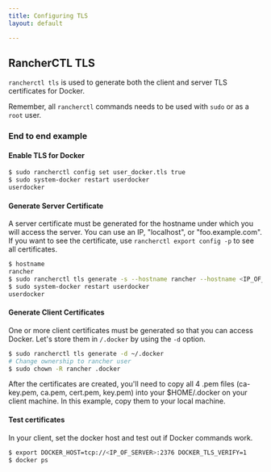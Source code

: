```yaml
---
title: Configuring TLS
layout: default

---
```


## RancherCTL TLS

`rancherctl tls` is used to generate both the client and server TLS certificates for Docker.

Remember, all `rancherctl` commands needs to be used with `sudo` or as a `root` user.

### End to end example

#### Enable TLS for Docker

```bash
$ sudo rancherctl config set user_docker.tls true
$ sudo system-docker restart userdocker
userdocker
```

#### Generate Server Certificate

A server certificate must be generated for the hostname under which you will access the server.  You can use an IP, "localhost", or "foo.example.com". If you want to see the certificate, use `rancherctl export config -p` to see all certificates.

```bash
$ hostname
rancher
$ sudo rancherctl tls generate -s --hostname rancher --hostname <IP_OF_SERVER>
$ sudo system-docker restart userdocker
userdocker
```

#### Generate Client Certificates

One or more client certificates must be generated so that you can access Docker. Let's store them in `/.docker` by using the `-d` option.

```bash
$ sudo rancherctl tls generate -d ~/.docker
# Change ownership to rancher user
$ sudo chown -R rancher .docker
```

After the certificates are created, you'll need to copy all 4 .pem files (ca-key.pem, ca.pem, cert.pem, key.pem) into your $HOME/.docker on your client machine. In this example, copy them to your local machine.

#### Test certificates

In your client, set the docker host and test out if Docker commands work. 

```bash
$ export DOCKER_HOST=tcp://<IP_OF_SERVER>:2376 DOCKER_TLS_VERIFY=1
$ docker ps
```
